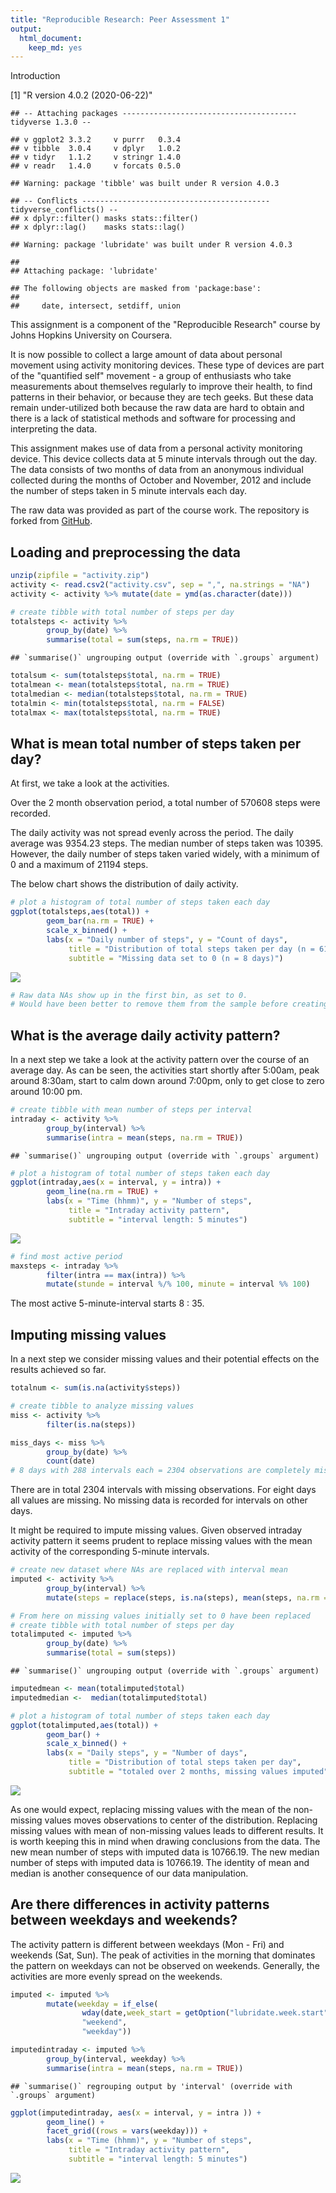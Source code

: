 ```yaml
---
title: "Reproducible Research: Peer Assessment 1"
output: 
  html_document: 
    keep_md: yes
---
```


Introduction







[1] "R version 4.0.2 (2020-06-22)"

```
## -- Attaching packages --------------------------------------- tidyverse 1.3.0 --
```

```
## v ggplot2 3.3.2     v purrr   0.3.4
## v tibble  3.0.4     v dplyr   1.0.2
## v tidyr   1.1.2     v stringr 1.4.0
## v readr   1.4.0     v forcats 0.5.0
```

```
## Warning: package 'tibble' was built under R version 4.0.3
```

```
## -- Conflicts ------------------------------------------ tidyverse_conflicts() --
## x dplyr::filter() masks stats::filter()
## x dplyr::lag()    masks stats::lag()
```

```
## Warning: package 'lubridate' was built under R version 4.0.3
```

```
## 
## Attaching package: 'lubridate'
```

```
## The following objects are masked from 'package:base':
## 
##     date, intersect, setdiff, union
```

This assignment is a component of the "Reproducible Research" course by Johns Hopkins University on Coursera. 

It is now possible to collect a large amount of data about personal movement using activity monitoring devices. These type of devices are part of the "quantified self" movement - a group of enthusiasts who take measurements about themselves regularly to improve their health, to find patterns in their behavior, or because they are tech geeks. But these data remain under-utilized both because the raw data are hard to obtain and there is a lack of statistical methods and software for processing and interpreting the data.

This assignment makes use of data from a personal activity monitoring device. This device collects data at 5 minute intervals through out the day. The data consists of two months of data from an anonymous individual collected during the months of October and November, 2012 and include the number of steps taken in 5 minute intervals each day.

The raw data was provided as part of the course work. 
The repository is forked from [GitHub](http://github.com/rdpeng/RepData_PeerAssessment1).

## Loading and preprocessing the data


```r
unzip(zipfile = "activity.zip")
activity <- read.csv2("activity.csv", sep = ",", na.strings = "NA")
activity <- activity %>% mutate(date = ymd(as.character(date)))
```


```r
# create tibble with total number of steps per day
totalsteps <- activity %>% 
        group_by(date) %>% 
        summarise(total = sum(steps, na.rm = TRUE))
```

```
## `summarise()` ungrouping output (override with `.groups` argument)
```

```r
totalsum <- sum(totalsteps$total, na.rm = TRUE)
totalmean <- mean(totalsteps$total, na.rm = TRUE)
totalmedian <- median(totalsteps$total, na.rm = TRUE)
totalmin <- min(totalsteps$total, na.rm = FALSE)
totalmax <- max(totalsteps$total, na.rm = TRUE)
```


## What is mean total number of steps taken per day?

At first, we take a look at the activities.

Over the 2 month observation period, a total number of 570608 steps were recorded. 

The daily activity was not spread evenly across the period. The daily average was 9354.23 steps. The median number of steps taken was 10395. However, the daily number of steps taken varied widely, with a minimum of 0 and a maximum of 21194 steps.

The below chart shows the distribution of daily activity. 


```r
# plot a histogram of total number of steps taken each day
ggplot(totalsteps,aes(total)) +
        geom_bar(na.rm = TRUE) + 
        scale_x_binned() + 
        labs(x = "Daily number of steps", y = "Count of days", 
             title = "Distribution of total steps taken per day (n = 61 days)",
             subtitle = "Missing data set to 0 (n = 8 days)")
```

![](PA1_template_files/figure-html/histo_total-1.png)<!-- -->

```r
# Raw data NAs show up in the first bin, as set to 0.
# Would have been better to remove them from the sample before creating the plot. However, the instructions stated these could be ignored.
```



## What is the average daily activity pattern?

In a next step we take a look at the activity pattern over the course of an average day.
As can be seen, the activities start shortly after 5:00am, peak around 8:30am, start to calm down around 7:00pm, only to get close to zero around 10:00 pm.


```r
# create tibble with mean number of steps per interval
intraday <- activity %>%
        group_by(interval) %>%
        summarise(intra = mean(steps, na.rm = TRUE))
```

```
## `summarise()` ungrouping output (override with `.groups` argument)
```

```r
# plot a histogram of total number of steps taken each day
ggplot(intraday,aes(x = interval, y = intra)) +
        geom_line(na.rm = TRUE) + 
        labs(x = "Time (hhmm)", y = "Number of steps", 
             title = "Intraday activity pattern",
             subtitle = "interval length: 5 minutes")
```

![](PA1_template_files/figure-html/ts_intraday-1.png)<!-- -->


```r
# find most active period
maxsteps <- intraday %>%
        filter(intra == max(intra)) %>%
        mutate(stunde = interval %/% 100, minute = interval %% 100)
```
The most active 5-minute-interval starts 8 : 35.


## Imputing missing values

In a next step we consider missing values and their potential effects  on the results achieved so far. 


```r
totalnum <- sum(is.na(activity$steps))

# create tibble to analyze missing values
miss <- activity %>%
        filter(is.na(steps)) 

miss_days <- miss %>%
        group_by(date) %>% 
        count(date) 
# 8 days with 288 intervals each = 2304 observations are completely missing.
```

There are in total 2304 intervals with missing observations. For eight days all values are missing. No missing data is recorded for intervals on other days.

It might be required to impute missing values.
Given observed intraday activity pattern it seems prudent to replace missing values with the mean activity of the corresponding 5-minute intervals.


```r
# create new dataset where NAs are replaced with interval mean 
imputed <- activity %>% 
        group_by(interval) %>%
        mutate(steps = replace(steps, is.na(steps), mean(steps, na.rm = TRUE)))

# From here on missing values initially set to 0 have been replaced 
# create tibble with total number of steps per day
totalimputed <- imputed %>% 
        group_by(date) %>% 
        summarise(total = sum(steps))
```

```
## `summarise()` ungrouping output (override with `.groups` argument)
```

```r
imputedmean <- mean(totalimputed$total) 
imputedmedian <-  median(totalimputed$total) 
```


```r
# plot a histogram of total number of steps taken each day
ggplot(totalimputed,aes(total)) +
        geom_bar() + 
        scale_x_binned() + 
        labs(x = "Daily steps", y = "Number of days", 
             title = "Distribution of total steps taken per day",
             subtitle = "totaled over 2 months, missing values imputed")
```

![](PA1_template_files/figure-html/histo_imputed-1.png)<!-- -->

As one would expect, replacing missing values with the mean of the non-missing values moves observations to center of the distribution. Replacing missing values with mean of non-missing values leads to different results. It is worth keeping this in mind when drawing conclusions from the data. 
The new mean number of steps with imputed data is 10766.19. The new 
median number of steps with imputed data is 10766.19. 
The identity of mean and median is another consequence of our data manipulation.


## Are there differences in activity patterns between weekdays and weekends?

The activity pattern is different between weekdays (Mon - Fri) and weekends (Sat, Sun).
The peak of activities in the morning that dominates the pattern on weekdays can not be observed on weekends. Generally, the activities are more evenly spread on the weekends.   


```r
imputed <- imputed %>%
        mutate(weekday = if_else(
                wday(date,week_start = getOption("lubridate.week.start", 1)) > 5, 
                "weekend", 
                "weekday"))
```


```r
imputedintraday <- imputed %>%
        group_by(interval, weekday) %>%
        summarise(intra = mean(steps, na.rm = TRUE))
```

```
## `summarise()` regrouping output by 'interval' (override with `.groups` argument)
```

```r
ggplot(imputedintraday, aes(x = interval, y = intra )) +
        geom_line() + 
        facet_grid((rows = vars(weekday))) +
        labs(x = "Time (hhmm)", y = "Number of steps", 
             title = "Intraday activity pattern",
             subtitle = "interval length: 5 minutes")
```

![](PA1_template_files/figure-html/ts_weekday-1.png)<!-- -->


